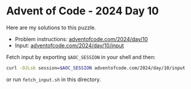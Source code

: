 # Advent of Code - 2024 Day 10
Here are my solutions to this puzzle.

* Problem instructions: [adventofcode.com/2024/day/10](https://adventofcode.com/2024/day/10)
* Input: [adventofcode.com/2024/day/10/input](https://adventofcode.com/2024/day/10/input)

Fetch input by exporting `$AOC_SESSION` in your shell and then:
```bash
curl -OJLsb session=$AOC_SESSION adventofcode.com/2024/day/10/input
```

or run `fetch_input.sh` in this directory.

